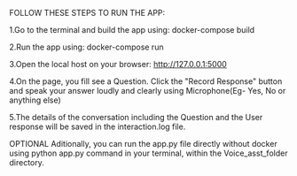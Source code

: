 FOLLOW THESE STEPS TO RUN THE APP:

1.Go to the terminal and build the app using: docker-compose build

2.Run the app using: docker-compose run

3.Open the local host on your browser: http://127.0.0.1:5000

4.On the page, you fill see a Question. Click the "Record Response" button and speak your answer loudly and clearly using Microphone(Eg- Yes, No or anything else)

5.The details of the conversation including the Question and the User response will be saved in the interaction.log file.

OPTIONAL
Aditionally, you can run the app.py file directly without docker using python app.py command in your terminal, within the Voice_asst_folder directory.
